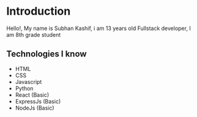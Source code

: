 # Introduction
Hello!, My name is Subhan Kashif, i am 13 years old Fullstack developer, I am 8th grade student 

## Technologies I know
- HTML
- CSS
- Javascript
- Python
- React (Basic)
- ExpressJs (Basic)
- NodeJs (Basic)
  
